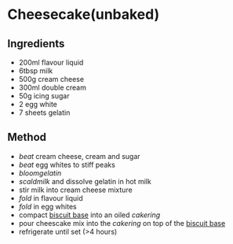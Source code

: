 # Cheesecake(unbaked)

## Ingredients
- 200ml flavour liquid
- 6tbsp milk
- 500g cream cheese
- 300ml double cream
- 50g icing sugar
- 2 egg white
- 7 sheets gelatin

## Method
- $beat$ cream cheese, cream and sugar
- $beat$ egg whites to stiff peaks
- $bloom gelatin$
- $scald milk$ and dissolve gelatin in hot milk
- stir milk into cream cheese mixture
- $fold$ in flavour liquid
- $fold$ in egg whites
- compact [biscuit base](./BiscuitBase.md) into an oiled $cake ring$
- pour cheescake mix into the $cake ring$ on top of the
[biscuit base](./BiscuitBase.md)
- refrigerate until set (>4 hours)
